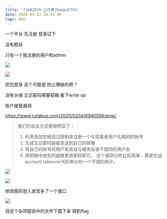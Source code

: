 ```yaml
---
title: '[V&N2020 公开赛]HappyCTFd'
date: 2020-05-22 20:35:49
tags: Web
---
```


一个平台 先注册 登录试下

没有题目

只有一个我注册的用户和admin

![](image-20200522203140784.png)

![](image-20200522203146324.png)

抓包登录 这个可能是 防止爆破的把？

没有头绪 忘记密码需要邮箱 看下write up

账户接管漏洞

https://www.colabug.com/2020/0204/6940556/amp/

> 我们的攻击方式便很明显了：
>
> 1. 利用添加空格绕过限制来注册一个与受害者用户名相同的账号
> 2. 生成忘记密码链接发送到自己的邮箱
> 3. 将自己的账号的用户名改成与被攻击者不相同的用户名
> 4. 用邮箱中收到的链接更改密码即可。
>    这个漏洞分析比较简单，算是实战account takeover代码审计的一个不错的例子。

![](image-20200522203230856.png)

![](image-20200522203250689.png)

修改密码登入发现多了一个接口

![](image-20200522203305707.png)

将这个杂项题目中的文件下载下来 得到flag